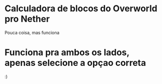 # Calculadora de blocos do Overworld pro Nether
Pouca coisa, mas funciona
# Funciona pra ambos os lados, apenas selecione a opçao correta
:)
